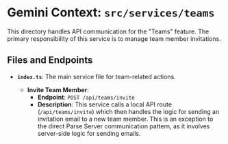 # Gemini Context: `src/services/teams`

This directory handles API communication for the "Teams" feature. The primary responsibility of this service is to manage team member invitations.

## Files and Endpoints

-   **`index.ts`**: The main service file for team-related actions.

    -   **Invite Team Member**:
        -   **Endpoint**: `POST /api/teams/invite`
        -   **Description**: This service calls a local API route (`/api/teams/invite`) which then handles the logic for sending an invitation email to a new team member. This is an exception to the direct Parse Server communication pattern, as it involves server-side logic for sending emails.

